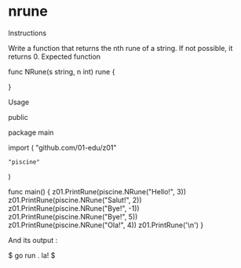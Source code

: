 # nrune

Instructions

Write a function that returns the nth rune of a string. If not possible, it returns 0.
Expected function

func NRune(s string, n int) rune {

}

Usage


public


package main

import (
"github.com/01-edu/z01"

    "piscine"

)

func main() {
z01.PrintRune(piscine.NRune("Hello!", 3))
z01.PrintRune(piscine.NRune("Salut!", 2))
z01.PrintRune(piscine.NRune("Bye!", -1))
z01.PrintRune(piscine.NRune("Bye!", 5))
z01.PrintRune(piscine.NRune("Ola!", 4))
z01.PrintRune('\n')
}

And its output :

$ go run .
la!
$
